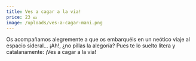 ```yaml
---
title: Ves a cagar a la via!
price: 23 💶
image: /uploads/ves-a-cagar-mani.png
---
```

Os acompañamos alegremente a que os embarquéis en un neótico viaje al espacio sideral... ¡Ah!, ¿no pillas la alegoría? Pues te lo suelto litera y catalanamente: ¡Ves a cagar a la via!